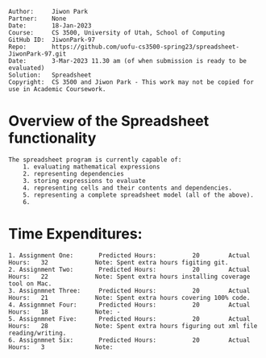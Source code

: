 ﻿```
Author:     Jiwon Park
Partner:    None
Date:       18-Jan-2023
Course:     CS 3500, University of Utah, School of Computing
GitHub ID:  JiwonPark-97
Repo:       https://github.com/uofu-cs3500-spring23/spreadsheet-JiwonPark-97.git
Date:       3-Mar-2023 11.30 am (of when submission is ready to be evaluated)
Solution:   Spreadsheet
Copyright:  CS 3500 and Jiwon Park - This work may not be copied for use in Academic Coursework.
```

# Overview of the Spreadsheet functionality

    The spreadsheet program is currently capable of:
        1. evaluating mathematical expressions
        2. representing dependencies
        3. storing expressions to evaluate
        4. representing cells and their contents and dependencies.
        5. representing a complete spreadsheet model (all of the above).
        6. 

# Time Expenditures:

    1. Assignment One:       Predicted Hours:          20        Actual Hours:   32             Note: Spent extra hours figiting git.
    2. Assignment Two:       Predicted Hours:          20        Actual Hours:   22             Note: Spent extra hours installing coverage tool on Mac.
    3. Assignmnet Three:     Predicted Hours:          20        Actual Hours:   21             Note: Spent extra hours covering 100% code.
    4. Assignmnet Four:      Predicted Hours:          20        Actual Hours:   18             Note: -
    5. Assignmnet Five:      Predicted Hours:          20        Actual Hours:   28             Note: Spent extra hours figuring out xml file reading/writing.
    6. Assignmnet Six:       Predicted Hours:          20        Actual Hours:   3              Note: 
